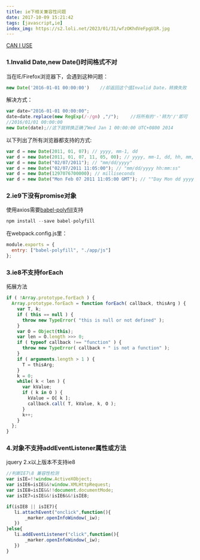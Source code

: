 ```yaml
---
title: ie下相关兼容性问题
date: 2017-10-09 15:21:42
tags: [javascript,ie]
index_img: https://s2.loli.net/2023/01/31/wfzOKhdVeFpgU1R.jpg
---
```

[CAN I USE](http://caniuse.com/)
### 1.Invalid Date,new Date()时间格式不对
当在IE/Firefox浏览器下，会遇到这种问题：
```javascript
new Date('2016-01-01 00:00:00')    //却返回这个值Invalid Date，转换失败
```
解决方式：
```javascript
var date="2016-01-01 00:00:00";
date=date.replace(new RegExp(/-/gm) ,"/"); 　　//将所有的'-'转为'/'即可
//2016/01/01 00:00:00
new Date(date);//这下就转换正确了Wed Jan 1 00:00:00 UTC+0800 2014
```
以下列出了所有浏览器都支持的方式:
```javascript
var d = new Date(2011, 01, 07); // yyyy, mm-1, dd
var d = new Date(2011, 01, 07, 11, 05, 00); // yyyy, mm-1, dd, hh, mm, ss
var d = new Date("02/07/2011"); // "mm/dd/yyyy"
var d = new Date("02/07/2011 11:05:00"); // "mm/dd/yyyy hh:mm:ss"
var d = new Date(1297076700000); // milliseconds
var d = new Date("Mon Feb 07 2011 11:05:00 GMT"); // ""Day Mon dd yyyy hh:mm:ss GMT/UTC
```

### 2.ie9下没有promise对象
使用axios需要[babel-polyfill](https://babeljs.io/docs/usage/polyfill/)支持
```javascript
npm install --save babel-polyfill
```
在webpack.config.js里：
```javascript
module.exports = {
  entry: ["babel-polyfill", "./app/js"]
};
```

### 3.ie8不支持forEach
拓展方法
```javascript
if ( !Array.prototype.forEach ) {
  Array.prototype.forEach = function forEach( callback, thisArg ) {
    var T, k;
    if ( this == null ) {
      throw new TypeError( "this is null or not defined" );
    }
    var O = Object(this);
    var len = O.length >>> 0;
    if ( typeof callback !== "function" ) {
      throw new TypeError( callback + " is not a function" );
    }
    if ( arguments.length > 1 ) {
      T = thisArg;
    }
    k = 0;
    while( k < len ) {
      var kValue;
      if ( k in O ) {
        kValue = O[ k ];
        callback.call( T, kValue, k, O );
      }
      k++;
    }
  };
}
```

### 4.对象不支持addEventListener属性或方法
jquery 2.x以上版本不支持ie8
```javascript
//判断IE7\8 兼容性检测
var isIE=!!window.ActiveXObject;
var isIE6=isIE&&!window.XMLHttpRequest;
var isIE8=isIE&&!!document.documentMode;
var isIE7=isIE&&!isIE6&&!isIE8;

if(isIE8 || isIE7){
   li.attachEvent("onclick",function(){
	   _marker.openInfoWindow(_iw);
   })
}else{
   li.addEventListener("click",function(){
	   _marker.openInfoWindow(_iw);
   })
}
```

